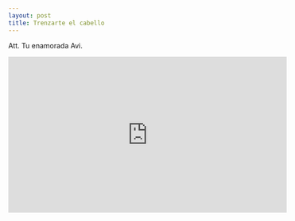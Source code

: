 ```yaml
---
layout: post
title: Trenzarte el cabello
---
```


<p style='text-align: justify;'> 
  

<p Como quisiera ser ese listón que usas para trenzar tus tristezas, y sanar juntas. </p>

<p Ahuyentarte los fantasmas que rondan tu cabeza. </p>

<p Vivir en tu cabello y acompañarte en tus paseos. </p>

<p No importa de qué color sea, porque cualquier color te combina. </p>

<p Solo quisiera ser tu compañera de aventuras. </p>

</p>


Att. Tu enamorada Avi.

<iframe width="560" height="315" src="https://www.youtube.com/embed/ksiY_0HO-2o" frameborder="0" allow="accelerometer; encrypted-media; gyroscope; picture-in-picture" allow="autoplay" allowfullscreen></iframe>
